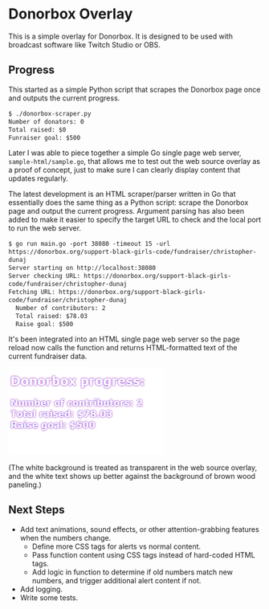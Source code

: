 # Donorbox Overlay

This is a simple overlay for Donorbox. It is designed to be used with broadcast software like Twitch Studio or OBS.

## Progress

This started as a simple Python script that scrapes the Donorbox page once and outputs the current progress.

```text
$ ./donorbox-scraper.py 
Number of donators: 0
Total raised: $0
Funraiser goal: $500
```

Later I was able to piece together a simple Go single page web server, `sample-html/sample.go`, that allows me to test out the web source overlay as a proof of concept, just to make sure I can clearly display content that updates regularly.

The latest development is an HTML scraper/parser written in Go that essentially does the same thing as a Python script: scrape the Donorbox page and output the current progress. Argument parsing has also been added to make it easier to specify the target URL to check and the local port to run the web server.

```text
$ go run main.go -port 38080 -timeout 15 -url https://donorbox.org/support-black-girls-code/fundraiser/christopher-dunaj
Server starting on http://localhost:38080
Server checking URL: https://donorbox.org/support-black-girls-code/fundraiser/christopher-dunaj
Fetching URL: https://donorbox.org/support-black-girls-code/fundraiser/christopher-dunaj
  Number of contributors: 2
  Total raised: $78.03
  Raise goal: $500
```

It's been integrated into an HTML single page web server so the page reload now calls the function and returns HTML-formatted text of the current fundraiser data.

![donorbox-overlay-html](donorbox-overlay-html.png "donorbox-overlay-html")

(The white background is treated as transparent in the web source overlay, and the white text shows up better against the background of brown wood paneling.)

## Next Steps

* Add text animations, sound effects, or other attention-grabbing features when the numbers change.
  * Define more CSS tags for alerts vs normal content.
  * Pass function content using CSS tags instead of hard-coded HTML tags.
  * Add logic in function to determine if old numbers match new numbers, and trigger additional alert content if not.
* Add logging.
* Write some tests.
